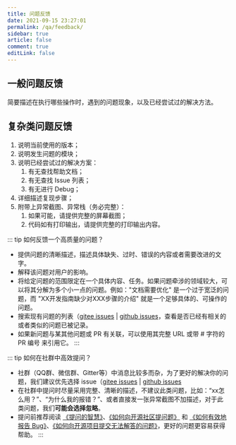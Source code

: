 ```yaml
---
title: 问题反馈
date: 2021-09-15 23:27:01
permalink: /qa/feedback/
sidebar: true
article: false
comment: true
editLink: false
---
```


## 一般问题反馈

简要描述在执行哪些操作时，遇到的问题现象，以及已经尝试过的解决方法。

## 复杂类问题反馈

1. 说明当前使用的版本；
2. 说明发生问题的模块；
3. 说明已经尝试过的解决方案：
    1. 有无查找帮助文档；
    2. 有无查找 Issue 列表；
    3. 有无进行 Debug；
4. 详细描述复现步骤；
5. 附带上异常截图、异常栈（务必完整）：
   1. 如果可能，请提供完整的屏幕截图；
   2. 代码如有打印输出，请提供完整的打印输出内容。


::: tip 如何反馈一个高质量的问题？
- 提供问题的清晰描述，描述具体缺失、过时、错误的内容或者需要改进的文字。
- 解释该问题对用户的影响。
- 将给定问题的范围限定在一个具体内容、任务。如果问题牵涉的领域较大，可以将其分解为多个小一点的问题。例如："文档需要优化" 是一个过于宽泛的问题，而 "XX开发指南缺少对XXX步骤的介绍" 就是一个足够具体的、可操作的问题。
- 搜索现有问题的列表（[gitee issues](https://github.com/qmcloud/momo/issues) | [github issues](https://github.com/qmcloud/momo/issues)，查看是否已经有相关的或者类似的问题已被记录。
- 如果新问题与某其他问题或 PR 有关联，可以使用其完整 URL 或带 # 字符的 PR 编号 来引用它。
  :::

::: tip 如何在社群中高效提问？
- 社群（QQ群、微信群、Gitter等）中消息比较多而杂，为了更好的解决你的问题，我们建议优先选择 issue（[gitee issues](https://github.com/qmcloud/momo/issues) | [github issues](https://github.com/qmcloud/momo/issues)
- 在社群中提问时尽量采用完整、清晰的描述，不建议此类问题，比如：“xx怎么用？”、“为什么我的报错？”、或者直接发一张异常截图不加描述，对于此类问题，我们**可能会选择忽略**。
- 提问前推荐阅读 [《提问的智慧》](https://github.com/ryanhanwu/How-To-Ask-Questions-The-Smart-Way)、[《如何向开源社区提问题》](https://github.com/seajs/seajs/issues/545) 和 [《如何有效地报告 Bug》](http://www.chiark.greenend.org.uk/~sgtatham/bugs-cn.html)、[《如何向开源项目提交无法解答的问题》](https://zhuanlan.zhihu.com/p/25795393)，更好的问题更容易获得帮助。
  :::

